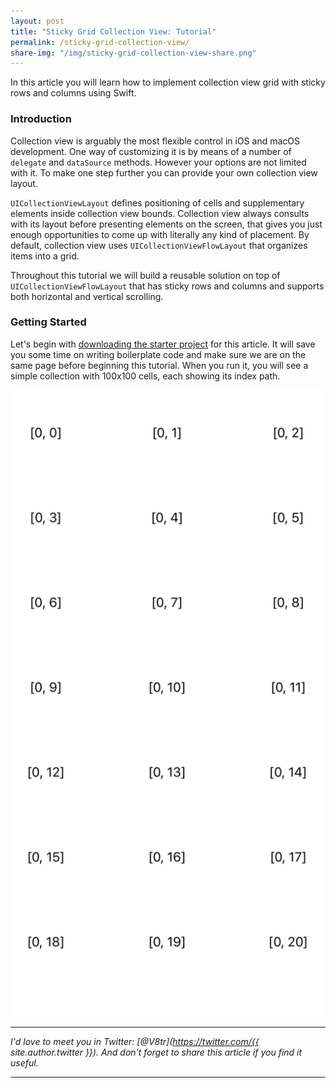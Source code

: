 ```yaml
---
layout: post
title: "Sticky Grid Collection View: Tutorial"
permalink: /sticky-grid-collection-view/
share-img: "/img/sticky-grid-collection-view-share.png"
---
```


In this article you will learn how to implement collection view grid with sticky rows and columns using Swift.

### Introduction

Collection view is arguably the most flexible control in iOS and macOS development. One way of customizing it is by means of a number of `delegate` and `dataSource` methods. However your options are not limited with it. To make one step further you can provide your own collection view layout.

`UICollectionViewLayout` defines positioning of cells and supplementary elements inside collection view bounds. Collection view always consults with its layout before presenting elements on the screen, that gives you just enough opportunities to come up with literally any kind of placement. By default, collection view uses `UICollectionViewFlowLayout` that organizes items into a grid. 

Throughout this tutorial we will build a reusable solution on top of `UICollectionViewFlowLayout` that has sticky rows and columns and supports both horizontal and vertical scrolling.

### Getting Started

Let's begin with [downloading the starter project][starter-repo] for this article. It will save you some time on writing boilerplate code and make sure we are on the same page before beginning this tutorial. When you run it, you will see a simple collection with 100x100 cells, each showing its index path.

<p align="center">
    <a href="{{ "/img/sticky-grid-collection-view/starter.png" | absolute_url }}">
        <img src="/img/sticky-grid-collection-view/starter.png" alt="Sticky Grid Collection View: Tutorial - Starter Project"/>
    </a>
</p>



---

*I'd love to meet you in Twitter: [@V8tr](https://twitter.com/{{ site.author.twitter }}). And don't forget to share this article if you find it useful.*

---

[starter-repo]: https://github.com/V8tr/UITableViewCellAnimation-Article-Starter